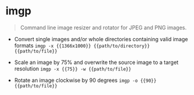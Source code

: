 # imgp
> Command line image resizer and rotator for JPEG and PNG images.

- Convert single images and/or whole directories containing valid image formats
`imgp -x {{1366x1000}} {{path/to/directory}} {{path/to/file}}`

- Scale an image by 75% and overwrite the source image to a target resolution
`imgp -x {{75}} -w {{path/to/file}}`

- Rotate an image clockwise by 90 degrees
`imgp -o {{90}} {{path/to/file}}`
